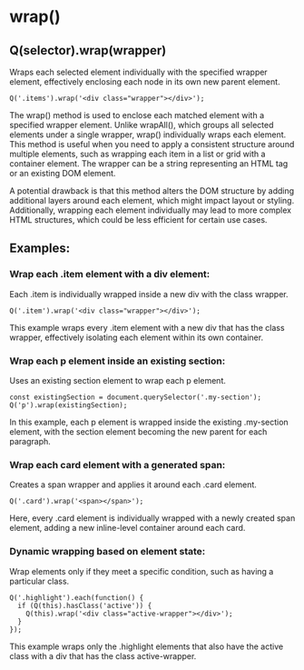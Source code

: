 # wrap()
## Q(selector).wrap(wrapper)
Wraps each selected element individually with the specified wrapper element, effectively enclosing each node in its own new parent element.
```
Q('.items').wrap('<div class="wrapper"></div>');
```
The wrap() method is used to enclose each matched element with a specified wrapper element. Unlike wrapAll(), which groups all selected elements under a single wrapper, wrap() individually wraps each element. This method is useful when you need to apply a consistent structure around multiple elements, such as wrapping each item in a list or grid with a container element. The wrapper can be a string representing an HTML tag or an existing DOM element.

A potential drawback is that this method alters the DOM structure by adding additional layers around each element, which might impact layout or styling. Additionally, wrapping each element individually may lead to more complex HTML structures, which could be less efficient for certain use cases.

## Examples:
### Wrap each .item element with a div element:

Each .item is individually wrapped inside a new div with the class wrapper.
```
Q('.item').wrap('<div class="wrapper"></div>');
```
This example wraps every .item element with a new div that has the class wrapper, effectively isolating each element within its own container.

### Wrap each p element inside an existing section:

Uses an existing section element to wrap each p element.
```
const existingSection = document.querySelector('.my-section');
Q('p').wrap(existingSection);
```
In this example, each p element is wrapped inside the existing .my-section element, with the section element becoming the new parent for each paragraph.

### Wrap each card element with a generated span:

Creates a span wrapper and applies it around each .card element.
```
Q('.card').wrap('<span></span>');
```
Here, every .card element is individually wrapped with a newly created span element, adding a new inline-level container around each card.

### Dynamic wrapping based on element state:

Wrap elements only if they meet a specific condition, such as having a particular class.
```
Q('.highlight').each(function() {
  if (Q(this).hasClass('active')) {
    Q(this).wrap('<div class="active-wrapper"></div>');
  }
});
```
This example wraps only the .highlight elements that also have the active class with a div that has the class active-wrapper.
